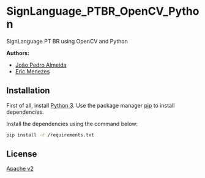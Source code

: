 # SignLanguage_PTBR_OpenCV_Python
SignLanguage PT BR using OpenCV and Python



**Authors:**

 - [João Pedro Almeida](https://github.com/joao0812)
 - [Eric Menezes](https://github.com/mi1048)

 ## Installation
First of all, install [Python 3](https://www.python.org/downloads/).
Use the package manager [pip](https://pip.pypa.io/en/stable/) to install dependencies.

Install the dependencies using the command below:
```bash
pip install -r /requirements.txt
```


## License
[Apache v2](https://choosealicense.com/licenses/apache-2.0/)



